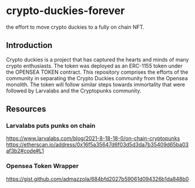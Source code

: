 # crypto-duckies-forever
the effort to move crypto duckies to a fully on chain NFT.


## Introduction
Crypto duckies is a project that has captured the hearts and minds of many crypto enthusiasts. The token was deployed as an ERC-1155 token under the OPENSEA TOKEN contract. This repository comprises the efforts of the community in separating the Crypto Duckies community from the Opensea monolith. The token will follow similar steps towards immortality that were followed by Larvalabs and the Cryptopunks community.


## Resources

### Larvalabs puts punks on chain
https://www.larvalabs.com/blog/2021-8-18-18-0/on-chain-cryptopunks
https://etherscan.io/address/0x16f5a35647d6f03d5d3da7b35409d65ba03af3b2#code#L1


### Opensea Token Wrapper


https://gist.github.com/admazzola/684bfd2027b59061d094326b1da848b0



